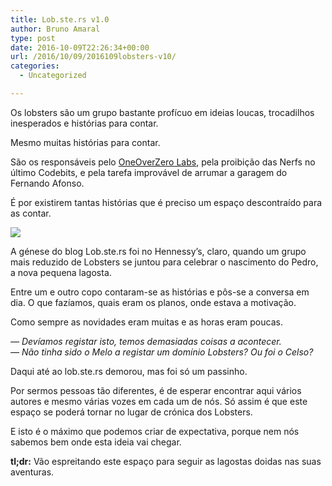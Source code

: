 ```yaml
---
title: Lob.ste.rs v1.0
author: Bruno Amaral
type: post
date: 2016-10-09T22:26:34+00:00
url: /2016/10/09/2016109lobsters-v10/
categories:
  - Uncategorized

---
```

Os lobsters são um grupo bastante profícuo em ideias loucas, trocadilhos inesperados e histórias para contar.

Mesmo muitas histórias para contar.

São os responsáveis pelo <a target="_blank" href="http://labs.oneoverzero.org/">OneOverZero Labs</a>, pela proibição das Nerfs no último Codebits, e pela tarefa improvável de arrumar a garagem do Fernando Afonso.

É por existirem tantas histórias que é preciso um espaço descontraído para as contar.

![][1]

A génese do blog Lob.ste.rs foi no Hennessy&#8217;s, claro, quando um grupo mais reduzido de Lobsters se juntou para celebrar o nascimento do Pedro, a nova pequena lagosta.

Entre um e outro copo contaram-se as histórias e pôs-se a conversa em dia. O que fazíamos, quais eram os planos, onde estava a motivação.

Como sempre as novidades eram muitas e as horas eram poucas.

_— Devíamos registar isto, temos demasiadas coisas a acontecer._  
_— Não tinha sido o Melo a registar um domínio Lobsters? Ou foi o Celso?_

Daqui até ao lob.ste.rs demorou, mas foi só um passinho.

Por sermos pessoas tão diferentes, é de esperar encontrar aqui vários autores e mesmo várias vozes em cada um de nós. Só assim é que este espaço se poderá tornar no lugar de crónica dos Lobsters.&nbsp;

E isto é o máximo que podemos criar de expectativa, porque nem nós sabemos bem onde esta ideia vai chegar.

**tl;dr:**&nbsp;Vão espreitando este espaço para seguir as lagostas doidas nas suas aventuras.

 [1]: http://static1.squarespace.com/static/57c16c70d1758e5dd827e72d/57c1708b3e00be96ad77d5f5/57fabe4d414fb528b415b299/1476050545828//img.jpg